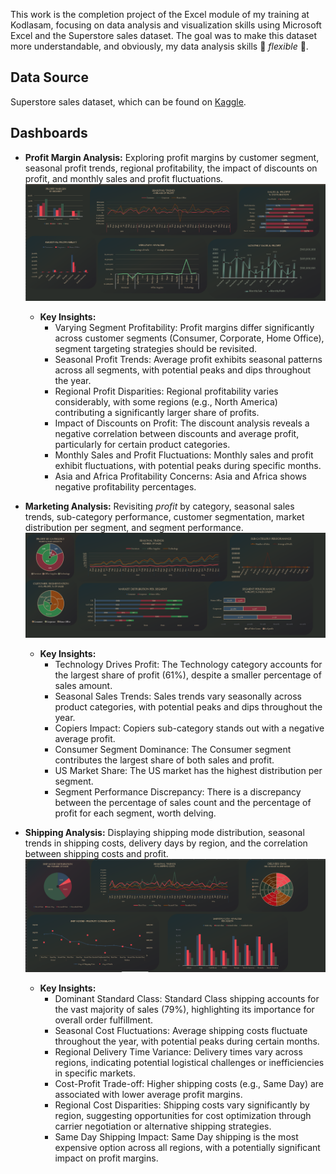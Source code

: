 This work is the completion project of the Excel module of my training at Kodlasam, focusing on data analysis and visualization skills using Microsoft Excel and the Superstore sales dataset. The goal was to make this dataset more understandable, and obviously, my data analysis skills 💪 *flexible* 💪.


## Data Source

Superstore sales dataset, which can be found on [Kaggle](https://www.kaggle.com/datasets/rohitsahoo/sales-forecasting).

## Dashboards

*   **Profit Margin Analysis:** Exploring profit margins by customer segment, seasonal profit trends, regional profitability, the impact of discounts on profit, and monthly sales and profit fluctuations.
       ![Profit Margin Dashboard](png/profit.png)

    *   **Key Insights:**
        *   Varying Segment Profitability: Profit margins differ significantly across customer segments (Consumer, Corporate, Home Office), segment targeting strategies should be revisited.
        *   Seasonal Profit Trends: Average profit exhibits seasonal patterns across all segments, with potential peaks and dips throughout the year.
        *   Regional Profit Disparities: Regional profitability varies considerably, with some regions (e.g., North America) contributing a significantly larger share of profits.
        *   Impact of Discounts on Profit: The discount analysis reveals a negative correlation between discounts and average profit, particularly for certain product categories.
        *   Monthly Sales and Profit Fluctuations: Monthly sales and profit exhibit fluctuations, with potential peaks during specific months.
        *   Asia and Africa Profitability Concerns: Asia and Africa shows negative profitability percentages.
 

*   **Marketing Analysis:** Revisiting *profit* by category, seasonal sales trends, sub-category performance, customer segmentation, market distribution per segment, and segment performance.
       ![Marketing Dashboard](png/marketing.png)

    *   **Key Insights:**
        *   Technology Drives Profit: The Technology category accounts for the largest share of profit (61%), despite a smaller percentage of sales amount.
        *   Seasonal Sales Trends: Sales trends vary seasonally across product categories, with potential peaks and dips throughout the year.
        *   Copiers Impact: Copiers sub-category stands out with a negative average profit.
        *   Consumer Segment Dominance: The Consumer segment contributes the largest share of both sales and profit.
        *   US Market Share: The US market has the highest distribution per segment.
        *   Segment Performance Discrepancy: There is a discrepancy between the percentage of sales count and the percentage of profit for each segment, worth delving.

*   **Shipping Analysis:** Displaying shipping mode distribution, seasonal trends in shipping costs, delivery days by region, and the correlation between shipping costs and profit.
       ![Shipping Analysis Dashboard](png/logistics.png)

    *   **Key Insights:**
        *   Dominant Standard Class: Standard Class shipping accounts for the vast majority of sales (79%), highlighting its importance for overall order fulfillment.
        *   Seasonal Cost Fluctuations: Average shipping costs fluctuate throughout the year, with potential peaks during certain months.
        *   Regional Delivery Time Variance: Delivery times vary across regions, indicating potential logistical challenges or inefficiencies in specific markets.
        *   Cost-Profit Trade-off: Higher shipping costs (e.g., Same Day) are associated with lower average profit margins.
        *   Regional Cost Disparities: Shipping costs vary significantly by region, suggesting opportunities for cost optimization through carrier negotiation or alternative shipping strategies.
        *   Same Day Shipping Impact: Same Day shipping is the most expensive option across all regions, with a potentially significant impact on profit margins.
